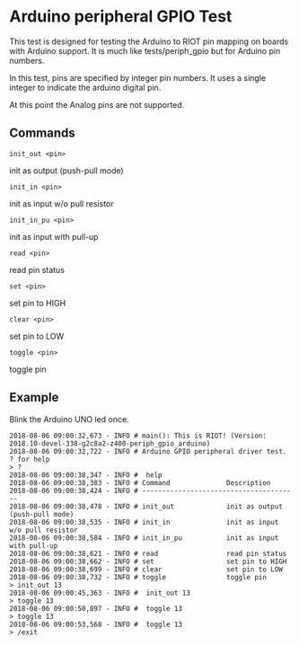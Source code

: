# Arduino peripheral GPIO Test

This test is designed for testing the Arduino to RIOT pin mapping
on boards with Arduino support.  It is much like tests/periph_gpio
but for Arduino pin numbers.

In this test, pins are specified by integer pin numbers.
It uses a single integer to indicate the arduino digital pin.

At this point the Analog pins are not supported.

## Commands

`init_out <pin>`

   init as output (push-pull mode)

`init_in <pin>`

   init as input w/o pull resistor

`init_in_pu <pin>`

   init as input with pull-up

`read <pin>`

   read pin status

`set <pin>`

   set pin to HIGH

`clear <pin>`

   set pin to LOW

`toggle <pin>`

   toggle pin

## Example

Blink the Arduino UNO led once.

```
2018-08-06 09:00:32,673 - INFO # main(): This is RIOT! (Version: 2018.10-devel-338-g2c8a2-z400-periph_gpio_arduino)
2018-08-06 09:00:32,722 - INFO # Arduino GPIO peripheral driver test. ? for help
> ?
2018-08-06 09:00:38,347 - INFO #  help
2018-08-06 09:00:38,383 - INFO # Command              Description
2018-08-06 09:00:38,424 - INFO # ---------------------------------------
2018-08-06 09:00:38,478 - INFO # init_out             init as output (push-pull mode)
2018-08-06 09:00:38,535 - INFO # init_in              init as input w/o pull resistor
2018-08-06 09:00:38,584 - INFO # init_in_pu           init as input with pull-up
2018-08-06 09:00:38,621 - INFO # read                 read pin status
2018-08-06 09:00:38,662 - INFO # set                  set pin to HIGH
2018-08-06 09:00:38,699 - INFO # clear                set pin to LOW
2018-08-06 09:00:38,732 - INFO # toggle               toggle pin
> init_out 13
2018-08-06 09:00:45,363 - INFO #  init_out 13
> toggle 13
2018-08-06 09:00:50,897 - INFO #  toggle 13
> toggle 13
2018-08-06 09:00:53,568 - INFO #  toggle 13
> /exit
```

